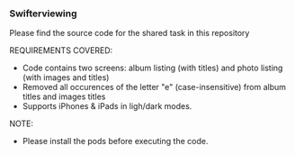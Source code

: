 ### Swifterviewing

Please find the source code for the shared task in this repository


REQUIREMENTS COVERED:
- Code contains two screens: album listing (with titles) and photo listing (with images and titles)
- Removed all occurences of the letter "e" (case-insensitive) from album titles and images titles
- Supports iPhones & iPads in ligh/dark modes.

NOTE:
- Please install the pods before executing the code.
